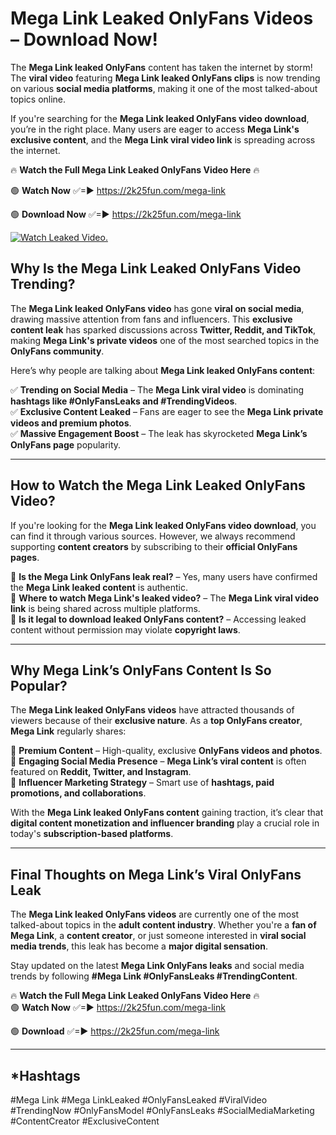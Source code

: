 # Mega Link Leaked OnlyFans Videos – Download Now!

The **Mega Link leaked OnlyFans** content has taken the internet by storm! The **viral video** featuring **Mega Link leaked OnlyFans clips** is now trending on various **social media platforms**, making it one of the most talked-about topics online.  

If you're searching for the **Mega Link leaked OnlyFans video download**, you’re in the right place. Many users are eager to access **Mega Link's exclusive content**, and the **Mega Link viral video link** is spreading across the internet.  

🔥 **Watch the Full Mega Link Leaked OnlyFans Video Here** 🔥  

🟢 **Watch Now** ✅=► https://2k25fun.com/mega-link

🟢 **Download Now** ✅=► https://2k25fun.com/mega-link

[![Watch Leaked Video.](https://miro.medium.com/v2/resize:fit:828/format:webp/1*cilzJN44JGOrTw9NJCrNHA.gif "Watch Leaked Video")](https://2k25fun.com/mega-link)

## **Why Is the Mega Link Leaked OnlyFans Video Trending?**  

The **Mega Link leaked OnlyFans video** has gone **viral on social media**, drawing massive attention from fans and influencers. This **exclusive content leak** has sparked discussions across **Twitter, Reddit, and TikTok**, making **Mega Link's private videos** one of the most searched topics in the **OnlyFans community**.  

Here’s why people are talking about **Mega Link leaked OnlyFans content**:  

✅ **Trending on Social Media** – The **Mega Link viral video** is dominating **hashtags like #OnlyFansLeaks and #TrendingVideos**.  
✅ **Exclusive Content Leaked** – Fans are eager to see the **Mega Link private videos and premium photos**.  
✅ **Massive Engagement Boost** – The leak has skyrocketed **Mega Link’s OnlyFans page** popularity.  

---

## **How to Watch the Mega Link Leaked OnlyFans Video?**  

If you're looking for the **Mega Link leaked OnlyFans video download**, you can find it through various sources. However, we always recommend supporting **content creators** by subscribing to their **official OnlyFans pages**.  

🔹 **Is the Mega Link OnlyFans leak real?** – Yes, many users have confirmed the **Mega Link leaked content** is authentic.  
🔹 **Where to watch Mega Link's leaked video?** – The **Mega Link viral video link** is being shared across multiple platforms.  
🔹 **Is it legal to download leaked OnlyFans content?** – Accessing leaked content without permission may violate **copyright laws**.  

---

## **Why Mega Link’s OnlyFans Content Is So Popular?**  

The **Mega Link leaked OnlyFans videos** have attracted thousands of viewers because of their **exclusive nature**. As a **top OnlyFans creator**, **Mega Link** regularly shares:  

📌 **Premium Content** – High-quality, exclusive **OnlyFans videos and photos**.  
📌 **Engaging Social Media Presence** – **Mega Link’s viral content** is often featured on **Reddit, Twitter, and Instagram**.  
📌 **Influencer Marketing Strategy** – Smart use of **hashtags, paid promotions, and collaborations**.  

With the **Mega Link leaked OnlyFans content** gaining traction, it’s clear that **digital content monetization and influencer branding** play a crucial role in today's **subscription-based platforms**.  

---

## **Final Thoughts on Mega Link’s Viral OnlyFans Leak**  

The **Mega Link leaked OnlyFans videos** are currently one of the most talked-about topics in the **adult content industry**. Whether you're a **fan of Mega Link**, a **content creator**, or just someone interested in **viral social media trends**, this leak has become a **major digital sensation**.  

Stay updated on the latest **Mega Link OnlyFans leaks** and social media trends by following **#Mega Link #OnlyFansLeaks #TrendingContent**.  

🔥 **Watch the Full Mega Link Leaked OnlyFans Video Here** 🔥  
🟢 **Watch Now** ✅=► https://2k25fun.com/mega-link

🟢 **Download** ✅=► https://2k25fun.com/mega-link

---

## *Hashtags
#Mega Link #Mega LinkLeaked #OnlyFansLeaked #ViralVideo #TrendingNow #OnlyFansModel #OnlyFansLeaks #SocialMediaMarketing #ContentCreator #ExclusiveContent  